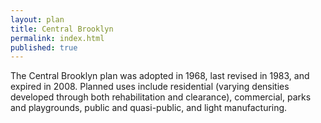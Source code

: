 ```yaml
---
layout: plan
title: Central Brooklyn
permalink: index.html
published: true
---
```


The Central Brooklyn plan was adopted in 1968, last revised in 1983, and expired in 2008. Planned uses include residential (varying densities developed through both rehabilitation and clearance), commercial, parks and playgrounds, public and quasi-public, and light manufacturing.